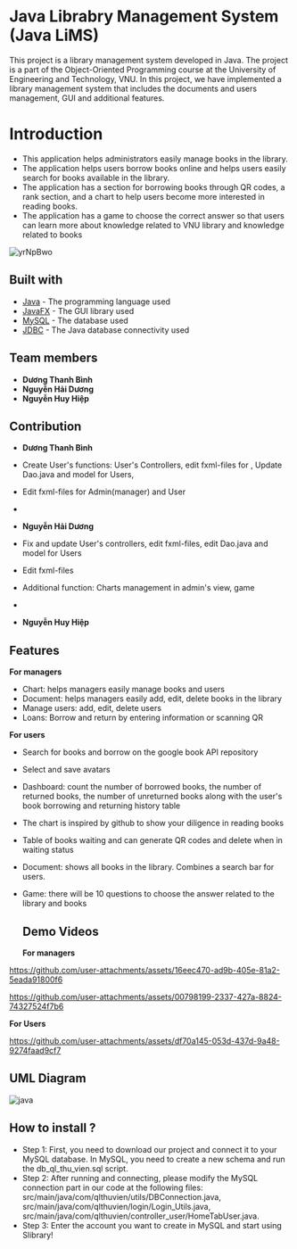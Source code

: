 # Java Librabry Management System (Java LiMS)  <a name="JLMS"></a>

This project is a library management system developed in Java. The project is a part of the Object-Oriented Programming course at the University of Engineering and Technology, VNU. In this project, we have implemented a library management system that includes the documents and users management, GUI and additional features.

# Introduction <a name="introduction"></a>
* This application helps administrators easily manage books in the library.
* The application helps users borrow books online and helps users easily search for books available in the library.
* The application has a section for borrowing books through QR codes, a rank section, and a chart to help users become more interested in reading books.
* The application has a game to choose the correct answer so that users can learn more about knowledge related to VNU library and knowledge related to books

![yrNpBwo](https://github.com/user-attachments/assets/637eae22-00b3-4ae0-8d88-1e93f0290ab0)

## Built with 

- [Java](https://www.java.com/en/) - The programming language used
- [JavaFX](https://openjfx.io/) - The GUI library used
- [MySQL](https://dev.mysql.com/) - The database used
- [JDBC](https://www.oracle.com/java/technologies/jdbc.html) - The Java database connectivity used

## Team members  <a name="author"></a>

- **Dương Thanh Bình** 
- **Nguyễn Hải Dương**
- **Nguyễn Huy Hiệp**

## Contribution

- **Dương Thanh Bình**
- Create User's functions: User's Controllers, edit fxml-files for , Update Dao.java and model for Users,
-  Edit fxml-files for Admin(manager) and User
-  
  
- **Nguyễn Hải Dương**
- Fix and update User's controllers, edit fxml-files, edit Dao.java and model for Users
- Edit fxml-files
- Additional function: Charts management in admin's view, game
- 
  
- **Nguyễn Huy Hiệp**

## Features
**For managers**
- Chart: helps managers easily manage books and users
- Document: helps managers easily add, edit, delete books in the library
- Manage users: add, edit, delete users
- Loans: Borrow and return by entering information or scanning QR

**For users**
- Search for books and borrow on the google book API repository
- Select and save avatars
- Dashboard: count the number of borrowed books, the number of returned books, the number of unreturned books along with the user's book borrowing and returning history table
- The chart is inspired by github to show your diligence in reading books
- Table of books waiting and can generate QR codes and delete when in waiting status
- Document: shows all books in the library. Combines a search bar for users.
- Game: there will be 10 questions to choose the answer related to the library and books

  ## Demo Videos
  **For managers**

https://github.com/user-attachments/assets/16eec470-ad9b-405e-81a2-5eada91800f6


https://github.com/user-attachments/assets/00798199-2337-427a-8824-74327524f7b6


  **For Users**
  





https://github.com/user-attachments/assets/df70a145-053d-437d-9a48-9274faad9cf7




  ## UML Diagram
![java](https://github.com/user-attachments/assets/6ae95e5f-159c-4723-ae6b-bd1a8e1e6433)


  ## How to install ?
- Step 1: First, you need to download our project and connect it to your MySQL database. In MySQL, you need to create a new schema and run the db_ql_thu_vien.sql script.
- Step 2: After running and connecting, please modify the MySQL connection part in our code at the following files: src/main/java/com/qlthuvien/utils/DBConnection.java,
src/main/java/com/qlthuvien/login/Login_Utils.java,
src/main/java/com/qlthuvien/controller_user/HomeTabUser.java.
- Step 3: Enter the account you want to create in MySQL and start using Slibrary!
  
